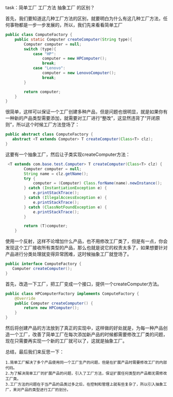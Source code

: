 task：简单工厂 工厂方法 抽象工厂 的区别？

首先，我们要知道这几种工厂方法的区别，就要明白为什么有这几种工厂方法，任何事物都是一步一步发展的，所以，我们先来看看简单工厂

```java
public class ComputeFactory {
    public static Computer createComputer(String type){
        Computer computer = null;
        switch (type){
            case "HP":
                computer = new HPComputer();
                break;
            case "Lenovo":
                computer = new LenovoComputer();
                break;
        }

        return computer;
    }
}
```

很简单，这样可以保证一个工厂创建多种产品，但是问题也很明显，就是如果你有一种新的产品类型需要添加，就需要对工厂进行“整改”，这显然违背了“开闭原则”，所以这个时候工厂方法登场了：
```java
public abstract class ComputeFactory {
   abstract <T extends Computer> T createComputer(Class<T> clz);
}
```
这要有一个抽象工厂，然后让子类实现createComputer方法：

```java
 <T extends com.base.test.Computer> T createComputer(Class<T> clz) {
        Computer computer = null;
        String name = clz.getName();
        try {
            computer = (Computer) Class.forName(name).newInstance();
        } catch (InstantiationException e) {
            e.printStackTrace();
        } catch (IllegalAccessException e) {
            e.printStackTrace();
        } catch (ClassNotFoundException e) {
            e.printStackTrace();
        }

        return (T)computer;
    }
```

使用一个反射，这样不论增加什么产品，也不用修改工厂类了，但是有一点，你会发现这个工厂接收所有类型的产品，那么也就是说它的权责太多了，如果想要针对产品进行分类处理就变得异常困难，这时候抽象工厂就登场了。

```java
public interface ComputeFactory {
   Computer createComputer();
}
```
首先，改造一下工厂，把工厂变成一个接口，提供一个createComputer方法。

```java
public class HPComputerFactory implements ComputeFactory {
    @Override
    public Computer createComputer() {
        return new HPComputer();
    }
}
```
然后将创建产品的方法放到了真正的实现中，这样做的好处就是，为每一种产品创造一个工厂，改善了简单工厂在每次添加新产品的时候都需要修改工厂类的问题，现在只需要再实现一个新的工厂就可以了，这就是抽象工厂。


总结，最后我们来反思一下：

    1.简单工厂解决了多个产品使用同一个工厂生产的问题，但是在扩展产品时需要修改工厂的内部代码。
    2.为了解决简单工厂的扩展产品的问题，引入了工厂方法，保证扩展任何类型的产品都无需修改工厂类。
    3.工厂方法的问题在于当产品的品类过多之后，在控制和管理上就有些复杂了，所以引入抽象工厂，来对产品的类型进行工厂的划分。




















































